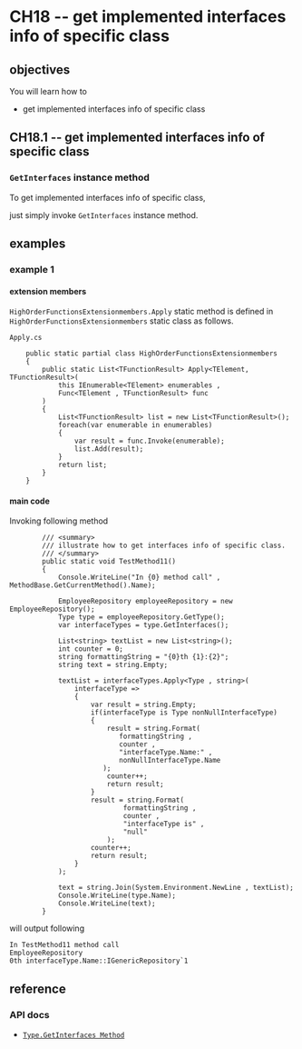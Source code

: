 # CH18 -- get implemented interfaces info of specific class
## objectives
You will learn how to

+ get implemented interfaces info of specific class

## CH18.1 -- get implemented interfaces info of specific class
### `GetInterfaces` instance method
To get implemented interfaces info of specific class,

just simply invoke `GetInterfaces` instance method.

## examples
### example 1
#### extension members

`HighOrderFunctionsExtensionmembers.Apply` static method is defined in `HighOrderFunctionsExtensionmembers` static class as follows.

`Apply.cs`

```
    public static partial class HighOrderFunctionsExtensionmembers
    {
        public static List<TFunctionResult> Apply<TElement, TFunctionResult>(
            this IEnumerable<TElement> enumerables ,
            Func<TElement , TFunctionResult> func
        )
        {
            List<TFunctionResult> list = new List<TFunctionResult>();
            foreach(var enumerable in enumerables)
            {
                var result = func.Invoke(enumerable);
                list.Add(result);
            }
            return list;
        }
    }
```

#### main code
Invoking following method

```
        /// <summary>
        /// illustrate how to get interfaces info of specific class.
        /// </summary>
        public static void TestMethod11()
        {
            Console.WriteLine("In {0} method call" , MethodBase.GetCurrentMethod().Name);

            EmployeeRepository employeeRepository = new EmployeeRepository();
            Type type = employeeRepository.GetType();
            var interfaceTypes = type.GetInterfaces();

            List<string> textList = new List<string>();
            int counter = 0;
            string formattingString = "{0}th {1}:{2}";
            string text = string.Empty;

            textList = interfaceTypes.Apply<Type , string>(
                interfaceType =>
                {
                    var result = string.Empty;
                    if(interfaceType is Type nonNullInterfaceType)
                    {
                        result = string.Format(
                           formattingString ,
                           counter ,
                           "interfaceType.Name:" ,
                           nonNullInterfaceType.Name
                       );
                        counter++;
                        return result;
                    }
                    result = string.Format(
                            formattingString ,
                            counter ,
                            "interfaceType is" ,
                            "null"
                        );
                    counter++;
                    return result;
                }
            );

            text = string.Join(System.Environment.NewLine , textList);
            Console.WriteLine(type.Name);
            Console.WriteLine(text);
        }
```

will output following

```
In TestMethod11 method call
EmployeeRepository
0th interfaceType.Name::IGenericRepository`1
```

## reference
### API docs
+ [`Type.GetInterfaces Method`](https://learn.microsoft.com/en-us/dotnet/api/system.type.getinterfaces?view=netframework-4.8.1)